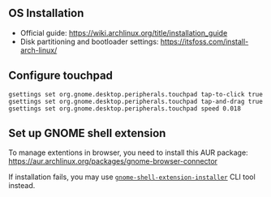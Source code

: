 ## OS Installation

- Official guide: <https://wiki.archlinux.org/title/installation_guide>
- Disk partitioning and bootloader settings: <https://itsfoss.com/install-arch-linux/>

## Configure touchpad

```
gsettings set org.gnome.desktop.peripherals.touchpad tap-to-click true
gsettings set org.gnome.desktop.peripherals.touchpad tap-and-drag true
gsettings set org.gnome.desktop.peripherals.touchpad speed 0.018
```

## Set up GNOME shell extension

To manage extentions in browser, you need to install this AUR package:
<https://aur.archlinux.org/packages/gnome-browser-connector>

If installation fails, you may use [`gnome-shell-extension-installer`][0] CLI tool instead.

[0]: github.com/brunelli/gnome-shell-extension-installer

